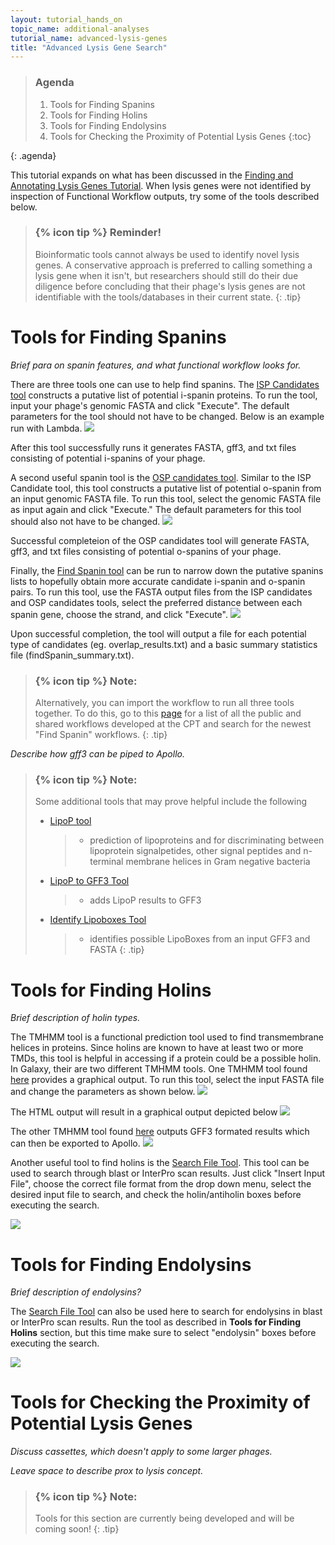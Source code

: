 ```yaml
---
layout: tutorial_hands_on
topic_name: additional-analyses
tutorial_name: advanced-lysis-genes
title: "Advanced Lysis Gene Search"
---
```

> ### Agenda
>
> 1. Tools for Finding Spanins
> 2. Tools for Finding Holins
> 3. Tools for Finding Endolysins
> 4. Tools for Checking the Proximity of Potential Lysis Genes
> {:toc}
>
{: .agenda}

This tutorial expands on what has been discussed in the [Finding and Annotating Lysis Genes Tutorial](https://cpt.tamu.edu/training-material/topics/additional-analyses/tutorials/finding-lysis-genes/tutorial.html). When lysis genes were not identified by inspection of Functional Workflow outputs, try some of the tools described below.

> ### {% icon tip %} Reminder!
> Bioinformatic tools cannot always be used to identify novel lysis genes. A conservative approach is preferred to calling something a lysis gene when it isn't, but researchers should still do their due diligence before concluding that their phage's lysis genes are not identifiable with the tools/databases in their current state.
{: .tip}


# Tools for Finding Spanins
*Brief para on spanin features, and what functional workflow looks for.*

There are three tools one can use to help find spanins. The [ISP Candidates tool](https://cpt.tamu.edu/galaxy-pub/root?tool_id=edu.tamu.cpt2.spanin.generate-putative-isp) constructs a putative list of potential i-spanin proteins. To run the tool, input your phage's genomic FASTA and click "Execute". The default parameters for the tool should not have to be changed. Below is an example run with Lambda. 
![](../../images/advanced-lysis-genes-screenshots/1_ISP_tool.PNG)

After this tool successfully runs it generates FASTA, gff3, and txt files consisting of potential i-spanins of your phage.



A second useful spanin tool is the [OSP candidates tool](https://cpt.tamu.edu/galaxy-pub/root?tool_id=edu.tamu.cpt2.spanin.generate-putative-osp). Similar to the ISP Candidate tool, this tool constructs a putative list of potential o-spanin from an input genomic FASTA file. To run this tool, select the genomic FASTA file as input again and click "Execute." The default parameters for this tool should also not have to be changed.
![](../../images/advanced-lysis-genes-screenshots/2_OSP_tool.PNG)

Successful completeion of the OSP candidates tool will generate FASTA, gff3, and txt files consisting of potential o-spanins of your phage.



Finally, the [Find Spanin tool](https://cpt.tamu.edu/galaxy-pub/root?tool_id=edu.tamu.cpt2.spanin.findSpanin) can be run to narrow down the putative spanins lists to hopefully obtain more accurate candidate i-spanin and o-spanin pairs. To run this tool, use the FASTA output files from the ISP candidates and OSP candidates tools, select the preferred distance between each spanin gene, choose the strand, and click "Execute".
![](../../images/advanced-lysis-genes-screenshots/3_find_spanin_tool.PNG)

Upon successful completion, the tool will output a file for each potential type of candidates (eg. overlap_results.txt) and  a basic summary statistics file (findSpanin_summary.txt).



> ### {% icon tip %} Note:
> Alternatively, you can import the workflow to run all three tools together. To do this, go to this [page](https://cpt.tamu.edu/galaxy/workflows/list_published) for a list of all the public and shared workflows developed at the CPT and search for the newest "Find Spanin" workflows.
{: .tip}


*Describe how gff3 can be piped to Apollo.*


> ### {% icon tip %} Note:
> Some additional tools that may prove helpful include the following
> * [LipoP tool](https://cpt.tamu.edu/galaxy-pub/root?tool_id=geiger.tamu.edu/toolshed/repos/esr/cpt_external_programs/LipoP/1.0.0)
>    > * prediction of lipoproteins and for discriminating between lipoprotein signalpetides, other signal peptides and n-terminal membrane helices in Gram negative bacteria
> * [LipoP to GFF3 Tool](https://cpt.tamu.edu/galaxy-pub/root?tool_id=edu.tamu.cpt.gff3.lipoP_to_gff3)
>    > * adds LipoP results to GFF3
> * [Identify Lipoboxes Tool](https://cpt.tamu.edu/galaxy-pub/root?tool_id=edu.tamu.cpt.fasta.lipory)
>    > * identifies possible LipoBoxes from an input GFF3 and FASTA
{: .tip}


# Tools for Finding Holins
*Brief description of holin types.*

The TMHMM tool is a functional prediction tool used to find transmembrane helices in proteins. Since holins are known to have at least two or more TMDs, this tool is helpful in accessing if a protein could be a possible holin. In Galaxy, their are two different TMHMM tools. One TMHMM tool found [here](https://cpt.tamu.edu/galaxy-pub/root?tool_id=geiger.tamu.edu/toolshed/repos/esr/cpt_external_programs/TMHMM/1.0.2) provides a graphical output. To run this tool, select the input FASTA file and change the parameters as shown below.
![](../../images/advanced-lysis-genes-screenshots/4_TMHMM_graphic_tool.PNG)

The HTML output will result in a graphical output depicted below
![](../../images/advanced-lysis-genes-screenshots/5_TMHMM_graph_output.PNG)


The other TMHMM tool found [here](https://cpt.tamu.edu/galaxy-pub/root?tool_id=TMHMM_to_gff3) outputs GFF3 formated results which can then be exported to Apollo. 
![](../../images/advanced-lysis-genes-screenshots/6_TMHMM_gff3_tool.PNG)


Another useful tool to find holins is the [Search File Tool](https://cpt.tamu.edu/galaxy-pub/root?tool_id=edu.tamu.cpt.proximity.searchFile). This tool can be used to search through blast or InterPro scan results. Just click "Insert Input File", choose the correct file format from the drop down menu, select the desired input file to search, and check the holin/antiholin boxes before executing the search.

![](../../images/advanced-lysis-genes-screenshots/holin-search.PNG)


# Tools for Finding Endolysins
*Brief description of endolysins?*

The [Search File Tool](https://cpt.tamu.edu/galaxy-pub/root?tool_id=edu.tamu.cpt.proximity.searchFile) can also be used here to search for endolysins in blast or InterPro scan results. Run the tool as described in **Tools for Finding Holins** section, but this time make sure to select "endolysin" boxes before executing the search. 

![](../../images/advanced-lysis-genes-screenshots/endolysin-search.PNG)


# Tools for Checking the Proximity of Potential Lysis Genes
*Discuss cassettes, which doesn't apply to some larger phages.* 

*Leave space to describe prox to lysis concept.* 

> ### {% icon tip %} Note:
> Tools for this section are currently being developed and will be coming soon!
{: .tip}
